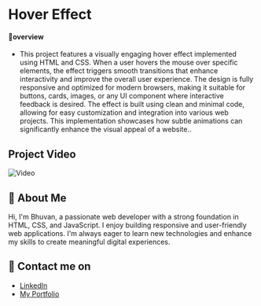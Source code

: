 # Hover Effect 

#### 🔰overview
- This project features a visually engaging hover effect implemented using HTML and CSS. When a user hovers the mouse over specific elements, the effect triggers smooth transitions that enhance interactivity and improve the overall user experience. The design is fully responsive and optimized for modern browsers, making it suitable for buttons, cards, images, or any UI component where interactive feedback is desired. The effect is built using clean and minimal code, allowing for easy customization and integration into various web projects. This implementation showcases how subtle animations can significantly enhance the visual appeal of a website..
##  Project Video 





![Video](https://github.com/user-attachments/assets/37c2172b-2a0e-4e10-af53-c049bb2e5571)


## 👦 About Me
Hi, I'm Bhuvan, a passionate web developer with a strong foundation in HTML, CSS, and JavaScript. I enjoy building responsive and user-friendly web applications. I'm always eager to learn new technologies and enhance my skills to create meaningful digital experiences.
## 🔗 Contact me on
- [LinkedIn](https://www.linkedin.com/in/bhuvan-anupoju/)
- [My Portfolio](https://bhuvan-anupoju.github.io/Bhuvan.dev/)









